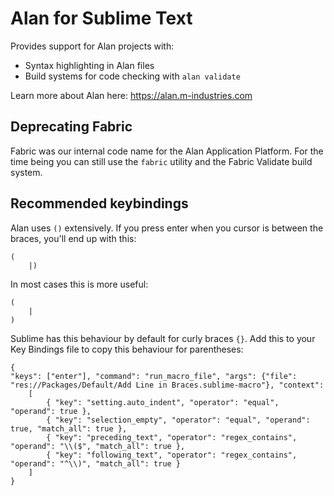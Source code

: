 # Alan for Sublime Text

Provides support for Alan projects with:
- Syntax highlighting in Alan files
- Build systems for code checking with `alan validate`

Learn more about Alan here:
https://alan.m-industries.com


## Deprecating Fabric

Fabric was our internal code name for the Alan Application Platform. For the time being you can still use the `fabric` utility and the Fabric Validate build system. 


## Recommended keybindings

Alan uses `()` extensively. If you press enter when you cursor is between the braces, you'll end up with this:

```
(
	|)
```

In most cases this is more useful:

```
(
	|
)
```

Sublime has this behaviour by default for curly braces `{}`. Add this to your Key Bindings file to copy this behaviour for parentheses:

```
{
"keys": ["enter"], "command": "run_macro_file", "args": {"file": "res://Packages/Default/Add Line in Braces.sublime-macro"}, "context":
    [
        { "key": "setting.auto_indent", "operator": "equal", "operand": true },
        { "key": "selection_empty", "operator": "equal", "operand": true, "match_all": true },
        { "key": "preceding_text", "operator": "regex_contains", "operand": "\\($", "match_all": true },
        { "key": "following_text", "operator": "regex_contains", "operand": "^\\)", "match_all": true }
    ]
}
```
